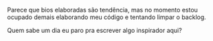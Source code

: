 Parece que bios elaboradas são tendência, mas no momento estou ocupado demais elaborando meu código e tentando limpar o backlog. 

Quem sabe um dia eu paro pra escrever algo inspirador aqui?

